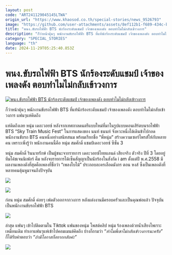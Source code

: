 ```yaml
---
layout: post
code: "ART241129045145LTWA"
origin_url: "https://www.khaosod.co.th/special-stories/news_9526793"
image: "https://github.com/user-attachments/assets/8ef112b1-f689-434c-bbc9-109c980ebca2"
title: "พนง.ขับรถไฟฟ้า BTS นักร้องระดับแชมป์ เจ้าของเพลงดัง ตอบทำไมไม่กลับเข้าวงการ"
description: "ก็ว่าหน้าคุ้นๆ พนักงานขับรถไฟฟ้า BTS ที่แท้นักร้องระดับแชมป์ เจ้าของเพลงดัง ตอบทำไมไม่กลับเข้าวงการ แฟนๆแห่คิดถึงแห่คิดถึงเลย หนุ่ม เดอะวอยซ์ หลังจากเทศกาล"
category: "SPECIAL_STORIES"
language: "th"
date: 2024-11-29T05:25:40.853Z
---
```


# พนง.ขับรถไฟฟ้า BTS นักร้องระดับแชมป์ เจ้าของเพลงดัง ตอบทำไมไม่กลับเข้าวงการ

[![พนง.ขับรถไฟฟ้า BTS นักร้องระดับแชมป์ เจ้าของเพลงดัง ตอบทำไมไม่กลับเข้าวงการ](https://www.khaosod.co.th/wpapp/uploads/2024/11/noomthevoicebts2911679998.jpg "พนง.ขับรถไฟฟ้า BTS นักร้องระดับแชมป์ เจ้าของเพลงดัง ตอบทำไมไม่กลับเข้าวงการ")](https://www.khaosod.co.th/wpapp/uploads/2024/11/noomthevoicebts2911679998.jpg)

ก็ว่าหน้าคุ้นๆ พนักงานขับรถไฟฟ้า BTS ที่แท้นักร้องระดับแชมป์ เจ้าของเพลงดัง ตอบทำไมไม่กลับเข้าวงการ แฟนๆแห่คิดถึง

แห่คิดถึงเลย หนุ่ม เดอะวอยซ์ หลังจากเทศกาลดนตรีแบบใหม่ที่มาในรูปแบบคอนเสิร์ตบนรถไฟฟ้า BTS “Sky Train Music Fest” ในการแสดงของ นนท์ ธนนท์ จังหวะหนึ่งได้เดินข้าไปกอดพนักงานขับรถ BTS คนหนึ่งอย่างสนิทสนม พร้อมเรียกชื่อ “พี่หนุ่ม” สร้างความเซอร์ไพรส์ให้กับหลายคน เพราะเพิ่งรู้ว่า พนักงานคนนี้คือ หนุ่ม สมศักดิ์ แชมป์เดอะวอยซ์ ซีซั่น 3

หนุ่ม สมศักดิ์ รินนายรักษ์ เป็นผู้ชนะจากรายการ เดอะวอยซ์ไทยแลนด์ เสียงจริง ตัวจริง ปีที่ 3 โดยอยู่ทีมโค้ชเจนนิเฟอร์ คิ้ม หลังจบรายการได้เซ็นสัญญาเป็นนักร้องในสังกัด i am ตั้งแต่ปี พ.ศ.2558 มีผลงานเพลงดังที่สุดคือเพลงที่ชื่อว่า “เพลงใบไม้” ประกอบละครเลือดมังกร ตอน หงส์ ซึ่งเป็นเพลงดังที่หลายคนคุ้นหูมาจนถึงปัจจุบัน

[![](https://www.khaosod.co.th/wpapp/uploads/2024/11/noomthevoicebts2911673.jpg)](https://www.khaosod.co.th/wpapp/uploads/2024/11/noomthevoicebts2911673.jpg)

[![](https://www.khaosod.co.th/wpapp/uploads/2024/11/noomthevoicebts2911674.jpg)](https://www.khaosod.co.th/wpapp/uploads/2024/11/noomthevoicebts2911674.jpg)

ก่อน หนุ่ม สมศักดิ์ ค่อยๆ เฟดตัวออกจากวงการ หลังแต่งงานมีครอบครัวและเป็นคุณพ่อแล้ว ปัจจุบันเป็นพนักงานขับรถไฟฟ้า BTS

[![](https://www.khaosod.co.th/wpapp/uploads/2024/11/noomthevoicebts2911672.jpg)](https://www.khaosod.co.th/wpapp/uploads/2024/11/noomthevoicebts2911672.jpg)

ล่าสุด แฟนๆ เข้าไปติดตามใน Tiktok แฟนของหนุ่ม โพสต์คลิป หนุ่ม ร้องเพลงด้วยน้ำเสียงไพเราะเหมือนเดิม ทำเอาแฟนๆแห่เข้าไปคอมเมนต์คิดถึง บ้างก็ถามว่า _“ทำไมพี่เขาไม่กลับเข้าวงการนะครับ”_ ก็ได้รับคำตอบว่า _“ถ้ามีโอกาสก็อยากกลับค่ะ”_

[![](https://www.khaosod.co.th/wpapp/uploads/2024/11/noomthevoicebts2911671.jpg)](https://www.khaosod.co.th/wpapp/uploads/2024/11/noomthevoicebts2911671.jpg)